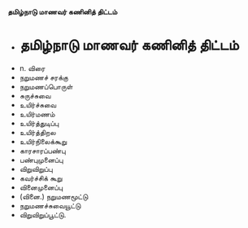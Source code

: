 **தமிழ்நாடு மாணவர் கணினித் திட்டம்**
- # தமிழ்நாடு மாணவர் கணினித் திட்டம்
- n. விரை
- நறுமணச் சரக்கு
- நறுமணப்பொருள்
- சுருச்சுவை
- உயிர்ச்சுவை
- உயிர்மணம்
- உயிர்த்துடிப்பு
- உயிர்த்திறல
- உயிர்நிலைக்கூறு
- காரசாரப்பண்பு
- பண்புமுனைப்பு
- விறுவிறுப்பு
- கவர்ச்சிக் கூறு
- வினைமுனைப்பு
- (வினை.) நறுமணமூட்டு
- நறுமணச்சுவையூட்டு
- விறுவிறுப்பூட்டு.

